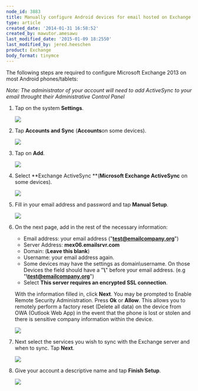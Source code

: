 ```yaml
---
node_id: 3883
title: Manually configure Android devices for email hosted on Exchange 2013
type: article
created_date: '2014-01-31 16:58:52'
created_by: mawutor.amesawu
last_modified_date: '2015-01-09 18:2550'
last_modified_by: jered.heeschen
product: Exchange
body_format: tinymce
---
```


The following steps are required to configure Microsoft Exchange 2013 on
most Android phones/tablets:

*Note: The administrator of your account will need to add ActiveSync to
your email throught their Administrative Control Panel*

1.  Tap on the system **Settings**.

    ![](/knowledge_center/sites/default/files/field/image/1.%20Settings_2.png)<br>
      

2.  Tap **Accounts and Sync** (**Accounts**on some devices).

    ![](/knowledge_center/sites/default/files/field/image/2.%20Accounts%20and%20Sync_2.png)

     

3.  Tap on **Add**.

    ![](/knowledge_center/sites/default/files/field/image/3.%20Add_2.png)<br>
      

4.  Select **Exchange ActiveSync **(**Microsoft Exchange ActiveSync** on
    some devices).

    ![](/knowledge_center/sites/default/files/field/image/4.%20Exchange%20ActiveSync_2.png)

5.  Fill in your email address and password and tap **Manual Setup**.

    ![](/knowledge_center/sites/default/files/field/image/5.%20Manual%20Setup_2.png)<br>
      

6.  On the next page, add in the rest of the necessary information:

    -   Email address: your email address ("**test@emailcompany.org**")
    -   Server Address: **mex06.emailsrvr.com**
    -   Domain: (**Leave this blank**)
    -   Username: your email address again.
    -   Some devices may have the settings as domain\\username. On those
        Devices the field should have a "**\\**" before your email
        address. (e.g "**\\test@emailcompany.org**")
    -   Select **This server requires an encrypted SSL connection**.

    With the information filled in, click **Next**. You may be prompted
    to Enable Remote Security Administration. Press **Ok** or **Allow**.
    This allows you to remotely perform a factory reset (Delete all
    data) on the device from OWA (Outlook Web App) in the event that the
    phone is lost or stolen and there is sensitive company information
    within the device.

    ![](/knowledge_center/sites/default/files/field/image/4_40.png)

7.  Next select the services you wish to sync with the Exchange server
    and when to sync. Tap **Next**.

    ![](/knowledge_center/sites/default/files/field/image/7.%20Sync%20Options_2.png)

8.  Give your account a descriptive name and tap **Finish Setup**.

    ![](/knowledge_center/sites/default/files/field/image/8.%20Finalize_1.png)

 

